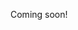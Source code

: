 <!------------------------------------------------------------------------------

https://us10.campaign-archive.com/?e=caa7908a9f&u=86903b65c84293425f40fa9a5&id=c938655e4c

Also refer to the ElixirConf talk!

------------------------------------------------------------------------------->

Coming soon!
